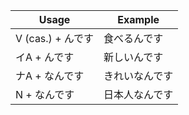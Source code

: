|Usage|Example|
|-|-|
|V (cas.) + んです|食べるんです|
|イA + んです|新しいんです|
|ナA + なんです|きれいなんです|
|N + なんです|日本人なんです|
